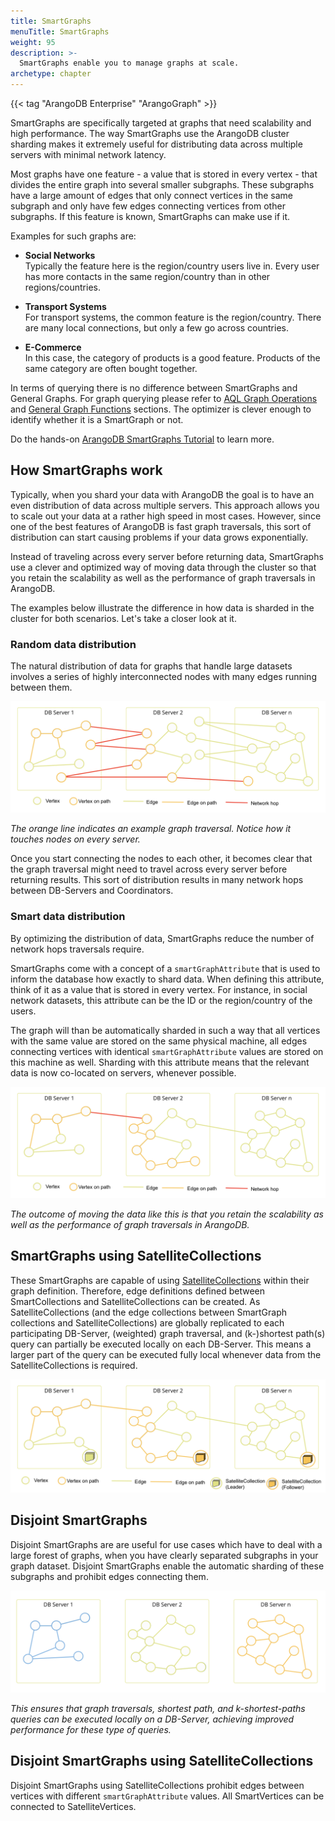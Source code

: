 ```yaml
---
title: SmartGraphs
menuTitle: SmartGraphs
weight: 95
description: >-
  SmartGraphs enable you to manage graphs at scale.
archetype: chapter
---
```

{{< tag "ArangoDB Enterprise" "ArangoGraph" >}}

SmartGraphs are specifically targeted at graphs that need scalability and
high performance. The way SmartGraphs use the ArangoDB cluster sharding makes it
extremely useful for distributing data across multiple servers with minimal
network latency.

Most graphs have one feature - a value that is stored in every vertex - that
divides the entire graph into several smaller subgraphs. These subgraphs have a
large amount of edges that only connect vertices in the same subgraph and only
have few edges connecting vertices from other subgraphs. If this feature is
known, SmartGraphs can make use if it.

Examples for such graphs are:

- **Social Networks**<br>
  Typically the feature here is the region/country users live in. Every user has
  more contacts in the same region/country than in other regions/countries.

- **Transport Systems**<br>
  For transport systems, the common feature is the region/country. There are
  many local connections, but only a few go across countries.

- **E-Commerce**<br>
  In this case, the category of products is a good feature. Products of the same
  category are often bought together.

In terms of querying there is no difference between SmartGraphs and General Graphs.
For graph querying please refer to [AQL Graph Operations](../../aql/graphs/_index.md)
and [General Graph Functions](../general-graphs/functions.md) sections.
The optimizer is clever enough to identify
whether it is a SmartGraph or not.

Do the hands-on
[ArangoDB SmartGraphs Tutorial](https://www.arangodb.com/using-smartgraphs-arangodb/)
to learn more.

## How SmartGraphs work

Typically, when you shard your data with ArangoDB the goal is to have an even
distribution of data across multiple servers. This approach allows you to scale
out your data at a rather high speed in most cases. However, since one of the
best features of ArangoDB is fast graph traversals, this sort of distribution
can start causing problems if your data grows exponentially.

Instead of traveling across every server before returning data, SmartGraphs use
a clever and optimized way of moving data through the cluster so that you retain
the scalability as well as the performance of graph traversals in ArangoDB. 

The examples below illustrate the difference in how data is sharded in the
cluster for both scenarios. Let's take a closer look at it.

### Random data distribution

The natural distribution of data for graphs that handle large datasets involves
a series of highly interconnected nodes with many edges running between them.

![Random data distribution](../../../images/SmartGraphs_random_distribution.png)

_The orange line indicates an example graph traversal. Notice how it touches nodes on every server._

Once you start connecting the nodes to each other, it becomes clear that the
graph traversal might need to travel across every server before returning
results. This sort of distribution results in many network hops between
DB-Servers and Coordinators.

### Smart data distribution

By optimizing the distribution of data, SmartGraphs reduce the number of network
hops traversals require. 

SmartGraphs come with a concept of a `smartGraphAttribute` that is used to
inform the database how exactly to shard data. When defining this attribute,
think of it as a value that is stored in every vertex. For instance, in
social network datasets, this attribute can be the ID or the region/country of
the users. 

The graph will than be automatically sharded in such a way that all vertices
with the same value are stored on the same physical machine, all edges
connecting vertices with identical `smartGraphAttribute` values are stored on
this machine as well. Sharding with this attribute means that the relevant data
is now co-located on servers, whenever possible.

![SmartGraphs data distribution](../../../images/SmartGraphs_distribution.png)

_The outcome of moving the data like this is that you retain the scalability as well as the performance of graph traversals in ArangoDB._

## SmartGraphs using SatelliteCollections

These SmartGraphs are capable of using [SatelliteCollections](../../develop/satellitecollections.md)
within their graph definition. Therefore, edge definitions defined between
SmartCollections and SatelliteCollections can be created. As SatelliteCollections
(and the edge collections between SmartGraph collections and SatelliteCollections)
are globally replicated to each participating DB-Server, (weighted) graph traversal,
and (k-)shortest path(s) query can partially be executed locally on each DB-Server.
This means a larger part of the query can be executed fully local
whenever data from the SatelliteCollections is required.

![SmartGraphs with SatelliteCollections](../../../images/SmartGraphs-using-SatelliteCollections.png)

## Disjoint SmartGraphs

Disjoint SmartGraphs are are useful for use cases which have to deal with a
large forest of graphs, when you have clearly separated subgraphs in your
graph dataset. Disjoint SmartGraphs enable the automatic sharding of these
subgraphs and prohibit edges connecting them.

![Disjoint SmartGraphs](../../../images/SmartGraphs-Disjoint.png)

_This ensures that graph traversals, shortest path, and k-shortest-paths queries
can be executed locally on a DB-Server, achieving improved performance for
these type of queries._

## Disjoint SmartGraphs using SatelliteCollections

Disjoint SmartGraphs using SatelliteCollections prohibit
edges between vertices with different `smartGraphAttribute` values.
All SmartVertices can be connected to SatelliteVertices.